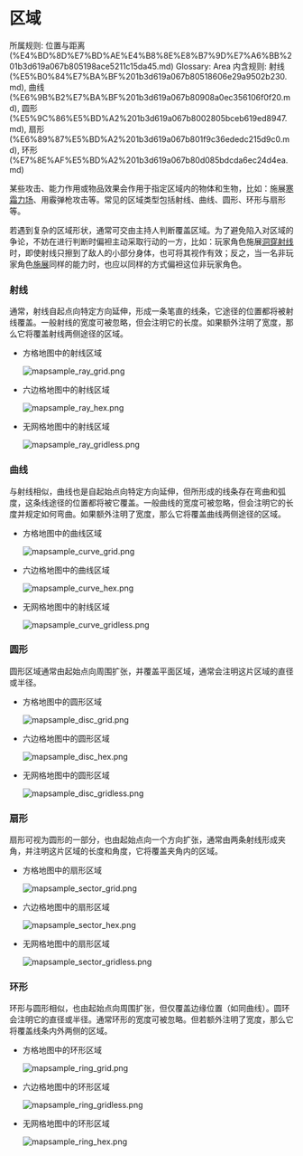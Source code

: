 # 区域

所属规则: 位置与距离 (%E4%BD%8D%E7%BD%AE%E4%B8%8E%E8%B7%9D%E7%A6%BB%201b3d619a067b805198ace5211c15da45.md)
Glossary: Area
内含规则: 射线 (%E5%B0%84%E7%BA%BF%201b3d619a067b80518606e29a9502b230.md), 曲线 (%E6%9B%B2%E7%BA%BF%201b3d619a067b80908a0ec356106f0f20.md), 圆形 (%E5%9C%86%E5%BD%A2%201b3d619a067b8002805bceb619ed8947.md), 扇形 (%E6%89%87%E5%BD%A2%201b3d619a067b801f9c36ededc215d9c0.md), 环形 (%E7%8E%AF%E5%BD%A2%201b3d619a067b80d085bdcda6ec24d4ea.md)

某些攻击、能力作用或物品效果会作用于指定区域内的物体和生物，比如：施展[寒霜力场](https://www.notion.so/1b8d619a067b809aa084f1872809018d?pvs=21)、用霰弹枪攻击等。常见的区域类型包括射线、曲线、圆形、环形与扇形等。

若遇到复杂的区域形状，通常可交由主持人判断覆盖区域。为了避免陷入对区域的争论，不妨在进行判断时偏袒主动采取行动的一方，比如：玩家角色施展[洞穿射线](https://www.notion.so/1b5d619a067b807fbe9af0abde7a9f3a?pvs=21)时，即使射线只擦到了敌人的小部分身体，也可将其视作有效；反之，当一名非玩家角色[施展](%E6%96%BD%E5%B1%95%E8%83%BD%E5%8A%9B%201b3d619a067b80f38dccf027f026b32f.md)同样的能力时，也应以同样的方式偏袒这位非玩家角色。

### 射线

通常，射线自起点向特定方向延伸，形成一条笔直的线条，它途径的位置都将被射线覆盖。一般射线的宽度可被忽略，但会注明它的长度。如果额外注明了宽度，那么它将覆盖射线两侧途径的区域。

- 方格地图中的射线区域
    
    ![mapsample_ray_grid.png](%E5%8C%BA%E5%9F%9F%201b3d619a067b8095b834d727f12aea21/mapsample_ray_grid.png)
    

- 六边格地图中的射线区域
    
    ![mapsample_ray_hex.png](%E5%8C%BA%E5%9F%9F%201b3d619a067b8095b834d727f12aea21/mapsample_ray_hex.png)
    
- 无网格地图中的射线区域
    
    ![mapsample_ray_gridless.png](%E5%8C%BA%E5%9F%9F%201b3d619a067b8095b834d727f12aea21/mapsample_ray_gridless.png)
    

### 曲线

与射线相似，曲线也是自起始点向特定方向延伸，但所形成的线条存在弯曲和弧度，这条线途径的位置都将被它覆盖。一般曲线的宽度可被忽略，但会注明它的长度并规定如何弯曲。如果额外注明了宽度，那么它将覆盖曲线两侧途径的区域。

- 方格地图中的曲线区域
    
    ![mapsample_curve_grid.png](%E6%9B%B2%E7%BA%BF%201b3d619a067b80908a0ec356106f0f20/mapsample_curve_grid.png)
    
- 六边格地图中的曲线区域
    
    ![mapsample_curve_hex.png](%E6%9B%B2%E7%BA%BF%201b3d619a067b80908a0ec356106f0f20/mapsample_curve_hex.png)
    
- 无网格地图中的射线区域
    
    ![mapsample_curve_gridless.png](%E6%9B%B2%E7%BA%BF%201b3d619a067b80908a0ec356106f0f20/mapsample_curve_gridless.png)
    

### 圆形

圆形区域通常由起始点向周围扩张，并覆盖平面区域，通常会注明这片区域的直径或半径。

- 方格地图中的圆形区域
    
    ![mapsample_disc_grid.png](%E5%9C%86%E5%BD%A2%201b3d619a067b8002805bceb619ed8947/mapsample_disc_grid.png)
    
- 六边格地图中的圆形区域
    
    ![mapsample_disc_hex.png](%E5%9C%86%E5%BD%A2%201b3d619a067b8002805bceb619ed8947/mapsample_disc_hex.png)
    
- 无网格地图中的圆形区域
    
    ![mapsample_disc_gridless.png](%E5%9C%86%E5%BD%A2%201b3d619a067b8002805bceb619ed8947/mapsample_disc_gridless.png)
    

### 扇形

扇形可视为圆形的一部分，也由起始点向一个方向扩张，通常由两条射线形成夹角，并注明这片区域的长度和角度，它将覆盖夹角内的区域。

- 方格地图中的扇形区域
    
    ![mapsample_sector_grid.png](%E6%89%87%E5%BD%A2%201b3d619a067b801f9c36ededc215d9c0/mapsample_sector_grid.png)
    
- 六边格地图中的扇形区域
    
    ![mapsample_sector_hex.png](%E6%89%87%E5%BD%A2%201b3d619a067b801f9c36ededc215d9c0/mapsample_sector_hex.png)
    
- 无网格地图中的扇形区域
    
    ![mapsample_sector_gridless.png](%E6%89%87%E5%BD%A2%201b3d619a067b801f9c36ededc215d9c0/mapsample_sector_gridless.png)
    

### 环形

环形与圆形相似，也由起始点向周围扩张，但仅覆盖边缘位置（如同曲线）。圆环会注明它的直径或半径。通常环形的宽度可被忽略。但若额外注明了宽度，那么它将覆盖线条内外两侧的区域。

- 方格地图中的环形区域
    
    ![mapsample_ring_grid.png](%E7%8E%AF%E5%BD%A2%201b3d619a067b80d085bdcda6ec24d4ea/mapsample_ring_grid.png)
    
- 六边格地图中的环形区域
    
    ![mapsample_ring_gridless.png](%E7%8E%AF%E5%BD%A2%201b3d619a067b80d085bdcda6ec24d4ea/mapsample_ring_gridless.png)
    
- 无网格地图中的环形区域
    
    ![mapsample_ring_hex.png](%E7%8E%AF%E5%BD%A2%201b3d619a067b80d085bdcda6ec24d4ea/mapsample_ring_hex.png)